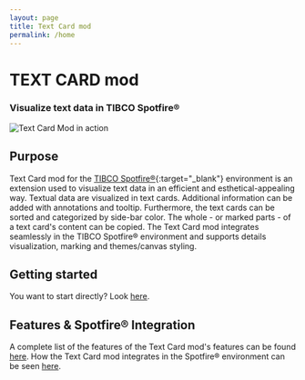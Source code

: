 ```yaml
---
layout: page
title: Text Card mod
permalink: /home
---
```

# TEXT CARD mod 
### Visualize text data in TIBCO Spotfire®
<img src="{{ site.baseurl }}/assets/images/text-card5.png" class="rounded shadow-new" alt="Text Card Mod in action">

## Purpose

Text Card mod for the [TIBCO Spotfire®](https://www.tibco.com/products/tibco-spotfire){:target="_blank"} environment is an extension used to visualize text data in an efficient and esthetical-appealing way. Textual data are visualized in text cards. Additional information can be added with annotations and tooltip. Furthermore, the text cards can be sorted and categorized by side-bar color. The whole - or marked parts - of a text card's content can be copied. The Text Card mod integrates seamlessly in the TIBCO Spotfire® environment and supports details visualization, marking and themes/canvas styling.

## Getting started

You want to start directly? Look [here](getting-started).

## Features & Spotfire® Integration

A complete list of the features of the Text Card mod's features can be found [here](features). How the Text Card mod integrates in the Spotfire® environment can be seen [here](spotfire-integration).





